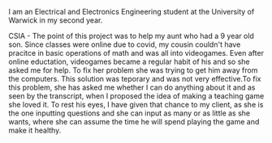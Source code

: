   I am an Electrical and Electronics Engineering student at the University of Warwick in my second year. 
  
  CSIA - The point of this project was to help my aunt who had a 9 year old son. Since classes were online due to covid, my cousin couldn't have pracitce in basic operations of math and was all into videogames. Even after online eductation, videogames became a regular habit of his and so she asked me for help. To fix her problem she was trying to get him away from the computers. This solution was teporary and was not very effective.To fix this problem, she has asked me whether I can do anything about it and as seen by the transcript, when I proposed the idea of making a teaching game she loved it. To rest his eyes, I have given that chance to my client, as she is the one inputting questions and she can input as many or as little as she wants, where she can assume the time he will spend playing the game and make it healthy.

